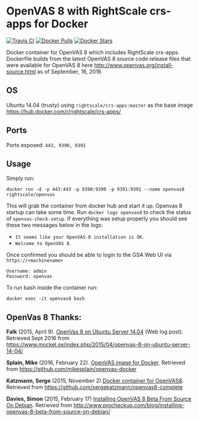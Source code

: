 OpenVAS 8 with RightScale crs-apps for Docker
=============
[![Travis CI](https://api.travis-ci.org/rightscale/openvas.svg)](https://travis-ci.org/rightscale/openvas)
[![Docker Pulls](https://img.shields.io/docker/pulls/rightscale/openvas.svg)](https://hub.docker.com/r/rightscale/openvas/)
[![Docker Stars](https://img.shields.io/docker/stars/rightscale/openvas.svg)](https://hub.docker.com/r/rightscale/openvas/)


Docker container for OpenVAS 8 which includes RightScale crs-apps.   
Dockerfile builds from the latest OpenVAS 8 source code release files that were available for OpenVAS 8 here http://www.openvas.org/install-source.html as of September, 16, 2016 

OS
------------
Ubuntu 14.04 (trusty) using `rightscale/crs-apps:master` as the base image https://hub.docker.com/r/rightscale/crs-apps/

Ports
------------
Ports exposed: `443, 9390, 9391`

Usage
-----

Simply run:

```
docker run -d -p 443:443 -p 9390:9390 -p 9391:9391 --name openvas8 rightscale/openvas
```

This will grab the container from docker hub and start it up.  Openvas 8 startup can take some time.  Run `docker logs openvas8` to check the status of `openvas-check-setup`. If everything was setup properly you should see these two messages below in the logs:

* `It seems like your OpenVAS-8 installation is OK.` 
* `Welcome to OpenVAS 8`.  
 
Once confirmed you should be able to login to the GSA Web UI via `https://<machinename>`
```
Username: admin
Password: openvas
```



To run bash inside the container run:

```
docker exec -it openvas8 bash
```

OpenVas 8 Thanks:
------
**Falk** (2015, April 9). [OpenVas 8 on Ubuntu Server 14.04](https://www.mockel.se/index.php/2015/04/openvas-8-on-ubuntu-server-14-04/) (Web log post). Retrieved Sept 2016 from https://www.mockel.se/index.php/2015/04/openvas-8-on-ubuntu-server-14-04/

**Splain, Mike** (2016, February 22). [OpenVAS image for Docker](https://github.com/mikesplain/openvas-docker). Retrieved from https://github.com/mikesplain/openvas-docker

**Katzmann, Serge** (2015, November 2) [Docker container for OpenVAS8](https://github.com/sergekatzmann/openvas8-complete).  Retrieved from  https://github.com/sergekatzmann/openvas8-complete

**Davies, Simon** (2015, February 17) [Installing OpenVAS 8 Beta From Source On Debian](http://www.procheckup.com/blog/installing-openvas-8-beta-from-source-on-debian/).  Retrieved from  http://www.procheckup.com/blog/installing-openvas-8-beta-from-source-on-debian/

